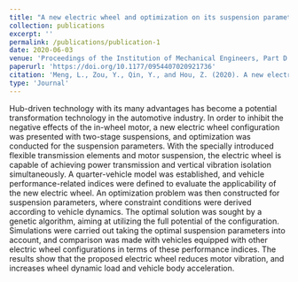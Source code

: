 ```yaml
---
title: "A new electric wheel and optimization on its suspension parameters"
collection: publications
excerpt: ''
permalink: /publications/publication-1
date: 2020-06-03
venue: 'Proceedings of the Institution of Mechanical Engineers, Part D: Journal of Automobile Engineering'
paperurl: 'https://doi.org/10.1177/0954407020921736'
citation: 'Meng, L., Zou, Y., Qin, Y., and Hou, Z. (2020). A new electric wheel and optimization on its suspension parameters. Proceedings of the Institution of Mechanical Engineers, Part D: Journal of Automobile Engineering, 234(12), 2759-2770.'
type: 'Journal'
---
```

Hub-driven technology with its many advantages has become a potential transformation technology in the automotive industry. In order to inhibit the negative effects of the in-wheel motor, a new electric wheel configuration was presented with two-stage suspensions, and optimization was conducted for the suspension parameters. With the specially introduced flexible transmission elements and motor suspension, the electric wheel is capable of achieving power transmission and vertical vibration isolation simultaneously. A quarter-vehicle model was established, and vehicle performance-related indices were defined to evaluate the applicability of the new electric wheel. An optimization problem was then constructed for suspension parameters, where constraint conditions were derived according to vehicle dynamics. The optimal solution was sought by a genetic algorithm, aiming at utilizing the full potential of the configuration. Simulations were carried out taking the optimal suspension parameters into account, and comparison was made with vehicles equipped with other electric wheel configurations in terms of these performance indices. The results show that the proposed electric wheel reduces motor vibration, and increases wheel dynamic load and vehicle body acceleration.
